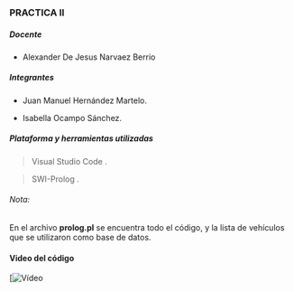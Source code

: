 ### PRACTICA II

 ##### Docente
- Alexander De Jesus Narvaez Berrio

##### Integrantes
 - Juan Manuel Hernández Martelo.

 - Isabella Ocampo Sánchez.

##### Plataforma y herramientas utilizadas
> Visual Studio Code .

> SWI-Prolog .

###### Nota:

En el archivo **prolog.pl** se encuentra todo el código, y la lista de vehículos que se utilizaron como base de datos. 

#### Video del código 

[![Vídeo](https://www.youtube.com/watch?v=0tBdRybHgcA&ab_channel=IsabellaOcampo)
